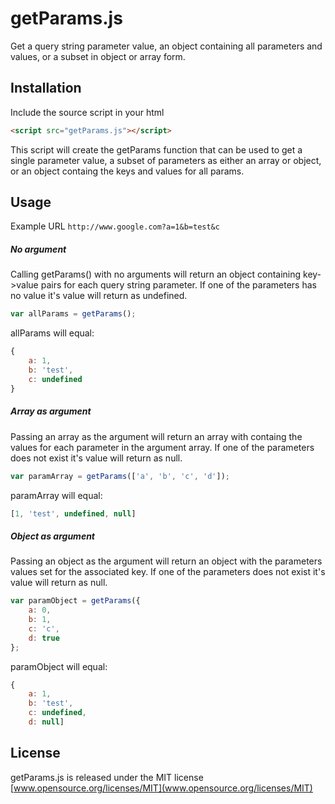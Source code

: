 # getParams.js
Get a query string parameter value, an object containing all parameters and values, or a subset in object or array form.

## Installation
Include the source script in your html <br>
```html
<script src="getParams.js"></script>
```
This script will create the getParams function that can be used to get a single parameter value, a subset of parameters as either an array or object, or an object containg the keys and values for all params.

## Usage

Example URL `http://www.google.com?a=1&b=test&c`

##### No argument
Calling getParams() with no arguments will return an object containing key->value pairs for each query string parameter.
If one of the parameters has no value it's value will return as undefined.

```js
var allParams = getParams();
```

allParams will equal:
```js
{
    a: 1,
    b: 'test',
    c: undefined
}
```

##### Array as argument
Passing an array as the argument will return an array with containg the values for each parameter in the argument array.
If one of the parameters does not exist it's value will return as null.

```js
var paramArray = getParams(['a', 'b', 'c', 'd']);
```

paramArray will equal:
```js
[1, 'test', undefined, null]
```

##### Object as argument
Passing an object as the argument will return an object with the parameters values set for the associated key.
If one of the parameters does not exist it's value will return as null.

```js
var paramObject = getParams({
    a: 0,
    b: 1,
    c: 'c',
    d: true
};
```

paramObject will equal:
```js
{
    a: 1,
    b: 'test', 
    c: undefined, 
    d: null]
```

## License 
getParams.js is released under the MIT license <br>
[www.opensource.org/licenses/MIT](www.opensource.org/licenses/MIT)
